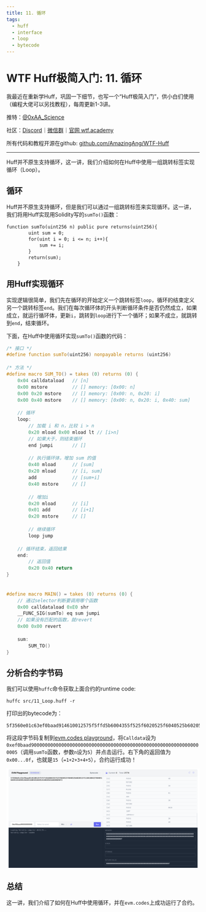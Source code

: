 ```yaml
---
title: 11. 循环
tags:
  - huff
  - interface
  - loop
  - bytecode
---
```


# WTF Huff极简入门: 11. 循环

我最近在重新学Huff，巩固一下细节，也写一个“Huff极简入门”，供小白们使用（编程大佬可以另找教程），每周更新1-3讲。

推特：[@0xAA_Science](https://twitter.com/0xAA_Science)

社区：[Discord](https://discord.gg/5akcruXrsk)｜[微信群](https://docs.google.com/forms/d/e/1FAIpQLSe4KGT8Sh6sJ7hedQRuIYirOoZK_85miz3dw7vA1-YjodgJ-A/viewform?usp=sf_link)｜[官网 wtf.academy](https://wtf.academy)

所有代码和教程开源在github: [github.com/AmazingAng/WTF-Huff](https://github.com/AmazingAng/WTF-Huff)

-----

Huff并不原生支持循环，这一讲，我们介绍如何在Huff中使用一组跳转标签实现循环（Loop）。

## 循环

Huff并不原生支持循环，但是我们可以通过一组跳转标签来实现循环。这一讲，我们将用Huff实现用Solidity写的`sumTo()`函数：

```solidity
function sumTo(uint256 n) public pure returns(uint256){
        uint sum = 0;
        for(uint i = 0; i <= n; i++){
            sum += i;
        }
        return(sum);
    }
```

## 用Huff实现循环

实现逻辑很简单，我们先在循环的开始定义一个跳转标签`loop`，循环的结束定义另一个跳转标签`end`。我们在每次循环体的开头判断循环条件是否仍然成立，如果成立，就运行循环体，更新`i`，跳转到`loop`进行下一个循环；如果不成立，就跳转到`end`，结束循环。

下面，在Huff中使用循环实现`sumTo()`函数的代码：

```c
/* 接口 */
#define function sumTo(uint256) nonpayable returns (uint256)

/* 方法 */
#define macro SUM_TO() = takes (0) returns (0) {
    0x04 calldataload   // [n]
    0x00 mstore         // [] memory: [0x00: n]
    0x00 0x20 mstore    // [] memory: [0x00: n, 0x20: i]
    0x00 0x40 mstore    // [] memory: [0x00: n, 0x20: i, 0x40: sum]

    // 循环
    loop: 
        // 加载 i 和 n，比较 i > n
        0x20 mload 0x00 mload lt // [i>n]
        // 如果大于，则结束循环
        end jumpi       // []

        // 执行循环体，增加 sum 的值
        0x40 mload      // [sum]
        0x20 mload      // [i, sum]
        add             // [sum+i]
        0x40 mstore     // []

        // 增加i
        0x20 mload      // [i]
        0x01 add        // [i+1]
        0x20 mstore     // []

        // 继续循环
        loop jump

    // 循环结束，返回结果
    end:
        // 返回值
        0x20 0x40 return
}


#define macro MAIN() = takes (0) returns (0) {
    // 通过selector判断要调用哪个函数
    0x00 calldataload 0xE0 shr
    __FUNC_SIG(sumTo) eq sum jumpi
    // 如果没有匹配的函数，就revert
    0x00 0x00 revert

    sum:
        SUM_TO()
}
```

## 分析合约字节码

我们可以使用`huffc`命令获取上面合约的runtime code:

```shell
huffc src/11_Loop.huff -r
```

打印出的bytecode为：

```
5f3560e01c63ef0baad914610012575f5ffd5b6004355f525f6020525f6040525b6020515f51106100425760405160205101604052602051600101602052610020565b60206040f3
```

将这段字节码复制到[evm.codes playground](https://www.evm.codes/playground?fork=shanghai)，将`Calldata`设为`0xef0baad90000000000000000000000000000000000000000000000000000000000000005`（调用`sumTo`函数，参数`n`设为`5`）并点击运行。右下角的返回值为`0x00...0f`，也就是`15`（`=1+2+3+4+5`），合约运行成功！

![](./img/11-1.png)

## 总结

这一讲，我们介绍了如何在Huff中使用循环，并在`evm.codes`上成功运行了合约。